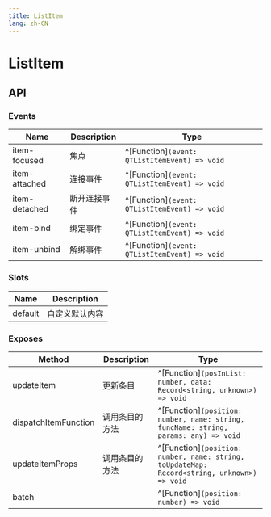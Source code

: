 ```yaml
---
title: ListItem
lang: zh-CN
---
```


# ListItem

## API

### Events

| Name          | Description      | Type                                          |
| ------------- | ---------------- | --------------------------------------------- |
| item-focused  | 焦点              | ^[Function]`(event: QTListItemEvent) => void` |
| item-attached | 连接事件           | ^[Function]`(event: QTListItemEvent) => void` |
| item-detached | 断开连接事件        | ^[Function]`(event: QTListItemEvent) => void` |
| item-bind     | 绑定事件           | ^[Function]`(event: QTListItemEvent) => void` |
| item-unbind   | 解绑事件           | ^[Function]`(event: QTListItemEvent) => void` |

### Slots

| Name        | Description             |
| ----------- | ----------------------- |
| default     | 自定义默认内容             |


### Exposes

| Method                       | Description                    | Type                                                                          |
|------------------------------|--------------------------------|-------------------------------------------------------------------------------|
| updateItem                   | 更新条目                         | ^[Function]`(posInList: number, data: Record<string, unknown>) => void`      |
| dispatchItemFunction         | 调用条目的方法                    | ^[Function]`(position: number, name: string, funcName: string, params: any) => void`      |
| updateItemProps              | 调用条目的方法                    | ^[Function]`(position: number, name: string, toUpdateMap: Record<string, unknown>) => void`      |
| batch                        |                                 | ^[Function]`(position: number) => void`      |
